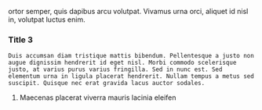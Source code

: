 ortor semper, quis dapibus arcu volutpat. Vivamus urna orci, aliquet id nisl in, volutpat luctus enim.
### Title 3
```Duis accumsan diam tristique mattis bibendum. Pellentesque a justo non augue dignissim hendrerit id eget nisl. Morbi commodo scelerisque justo, at varius purus varius fringilla. Sed in nunc est. Sed elementum urna in ligula placerat hendrerit. Nullam tempus a metus sed suscipit. Quisque nec erat gravida lacus auctor sodales. ```
1.	Maecenas placerat viverra mauris lacinia eleifen